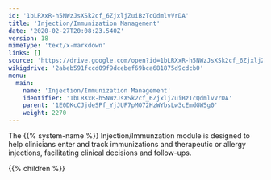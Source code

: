 ```yaml
---
id: '1bLRXxR-h5NWzJsXSk2cf_6ZjxljZuiBzTcQdmlvVrDA'
title: 'Injection/Immunization Management'
date: '2020-02-27T20:08:23.540Z'
version: 18
mimeType: 'text/x-markdown'
links: []
source: 'https://drive.google.com/open?id=1bLRXxR-h5NWzJsXSk2cf_6ZjxljZuiBzTcQdmlvVrDA'
wikigdrive: '2abeb591fccd09f9dcebef69bca681875d9cdcb0'
menu:
  main:
    name: 'Injection/Immunization Management'
    identifier: '1bLRXxR-h5NWzJsXSk2cf_6ZjxljZuiBzTcQdmlvVrDA'
    parent: '1E0DKcCJjdeSPf_YjJUF7pMO72HzWYbsLw3cEmdGW5g0'
    weight: 2270
---
```





The {{% system-name %}} Injection/Immunzation module is designed to help clinicians enter and track immunizations and therapeutic or allergy injections, facilitating clinical decisions and follow-ups.



{{% children %}}




